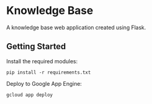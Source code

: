 # Knowledge Base
A knowledge base web application created using Flask.

## Getting Started

Install the required modules:
```
pip install -r requirements.txt
```

Deploy to Google App Engine:
```
gcloud app deploy
```
